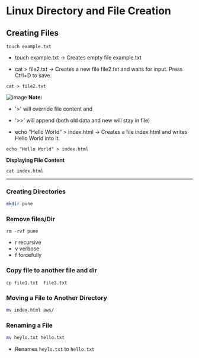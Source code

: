 # Linux Directory and File Creation


## Creating Files
````
touch example.txt
````
- touch example.txt → Creates empty file example.txt 


- cat > file2.txt → Creates a new file file2.txt and waits for input. Press Ctrl+D to save.
````
cat > file2.txt
````
![image]()
**Note:** 
- '>' will override file content   and
- '>>' will append (both old data and new will stay in file)

- echo "Hello World" > index.html → Creates a file index.html and writes Hello World into it.
````
echo "Hello World" > index.html
````

**Displaying File Content**
````
cat index.html
````
---

###  Creating Directories
```sh
mkdir pune
```


### Remove files/Dir

````
rm -rvf pune
````
- r recursive
- v verbose
- f forcefully

### Copy file to another file and dir
````
cp file1.txt  file2.txt
````


### Moving a File to Another Directory
```sh
mv index.html aws/
```


###  Renaming a File
```sh
mv heylo.txt hello.txt
```
- Renames `heylo.txt` to `hello.txt` 





